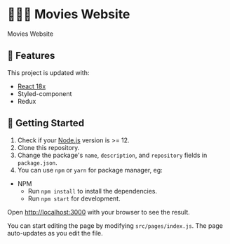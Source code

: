 # 👨🏽‍💻 Movies Website
Movies Website

## 📌 Features
This project is updated with:

- [React 18x](https://reactjs.org)
- Styled-component
- Redux

## 🧐 Getting Started

1. Check if your [Node.js](https://nodejs.org/) version is >= 12.
2. Clone this repository.
3. Change the package's `name`, `description`, and `repository` fields in `package.json`.
6. You can use `npm` or `yarn` for  package manager, eg:
- NPM
  - Run `npm install` to install the dependencies.
  - Run `npm start` for development.

Open [http://localhost:3000](http://localhost:3000) with your browser to see the result.

You can start editing the page by modifying `src/pages/index.js`. The page auto-updates as you edit the file.